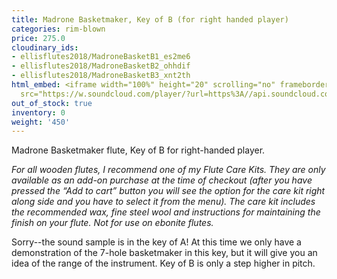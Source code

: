 ```yaml
---
title: Madrone Basketmaker, Key of B (for right handed player)
categories: rim-blown
price: 275.0
cloudinary_ids:
- ellisflutes2018/MadroneBasketB1_es2me6
- ellisflutes2018/MadroneBasketB2_ohhdif
- ellisflutes2018/MadroneBasketB3_xnt2th
html_embed: <iframe width="100%" height="20" scrolling="no" frameborder="no" allow="autoplay"
  src="https://w.soundcloud.com/player/?url=https%3A//api.soundcloud.com/tracks/536548146&color=%23ff5500&inverse=false&auto_play=false&show_user=true"></iframe>
out_of_stock: true
inventory: 0
weight: '450'
---
```


Madrone Basketmaker flute, Key of B for right-handed player.

*For all wooden flutes, I recommend one of my Flute Care Kits.  They are only available as an add-on purchase at the time of checkout (after you have pressed the “Add to cart” button you will see the option for the care kit right along side and you have to select it from the menu). The care kit includes the recommended wax, fine steel wool and instructions for maintaining the finish on your flute.  Not for use on ebonite flutes.*

Sorry--the sound sample is in the key of A!  At this time we only have a demonstration of the 7-hole basketmaker in this key, but it will give you an idea of the range of the instrument.  Key of B is only a step higher in pitch.